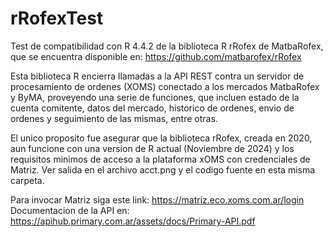 # rRofexTest
Test de compatibilidad con R 4.4.2 de la biblioteca R rRofex de MatbaRofex, que se encuentra disponible en:
https://github.com/matbarofex/rRofex

Esta biblioteca R encierra llamadas a la API REST contra un servidor de procesamiento de ordenes (XOMS) conectado a los mercados MatbaRofex y ByMA, proveyendo una serie de funciones, que incluen estado de la cuenta comitente, datos del mercado, historico de ordenes, envio de ordenes y seguimiento de las mismas, entre otras.

El unico proposito fue asegurar que la biblioteca rRofex, creada en 2020, aun funcione con una version de R actual (Noviembre de 2024) y los requisitos minimos de acceso a la plataforma xOMS con credenciales de Matriz. Ver salida en el archivo acct.png y el codigo fuente en esta misma carpeta.

Para invocar Matriz siga este link: https://matriz.eco.xoms.com.ar/login
Documentacion de la API en: https://apihub.primary.com.ar/assets/docs/Primary-API.pdf
